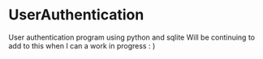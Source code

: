 # UserAuthentication
User authentication program using python and sqlite
Will be continuing to add to this when I can a work in progress : )
